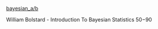 [bayesian_a/b](https://richrelevance.com/bayesian-ab-tests/)

William Bolstard - Introduction To Bayesian Statistics 50$-90$

